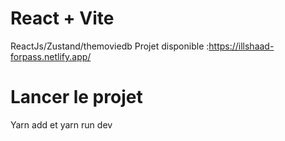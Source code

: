 # React + Vite

ReactJs/Zustand/themoviedb
Projet disponible :https://illshaad-forpass.netlify.app/

# Lancer le projet

Yarn add et yarn run dev
